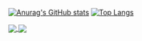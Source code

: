 [![Anurag's GitHub stats](https://github-readme-stats.vercel.app/api?username=li-ji-ji)](https://github.com/li-ji-ji/github-readme-stats)
[![Top Langs](https://github-readme-stats.vercel.app/api/top-langs/?username=li-ji-ji&layout=compact)](https://github.com/li-ji-ji/github-readme-stats)

<a href="https://github.com/li-ji-ji">
  <img align="center" src="https://github-readme-stats.vercel.app/api?username=li-ji-ji" />
</a>
<a href="https://github.com/li-ji-ji">
  <img align="center" src="https://github-readme-stats.vercel.app/api/top-langs/?username=li-ji-ji&layout=compact" />
</a>
